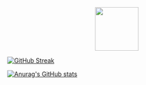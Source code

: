 <div id="header" align="center">
  <img src="https://media.giphy.com/media/M9gbBd9nbDrOTu1Mqx/giphy.gif" width="100"/>
</div>

[![GitHub Streak](http://github-readme-streak-stats.herokuapp.com?user=trillzglobal&theme=dark&hide_border=true)](https://git.io/streak-stats)

[![Anurag's GitHub stats](https://github-readme-stats.vercel.app/api?username=trillzglobal)](https://github.com/anuraghazra/github-readme-stats)
